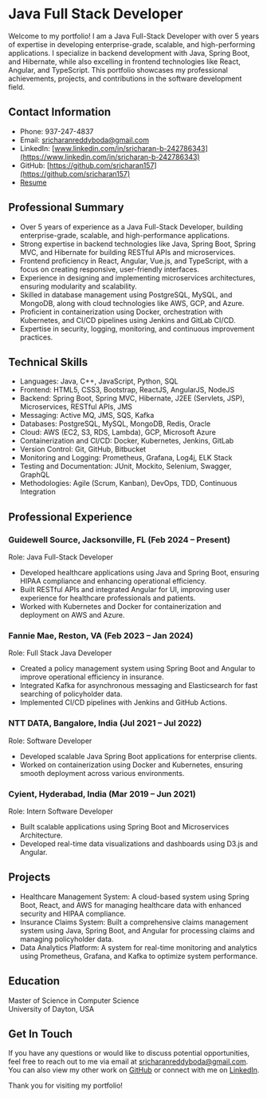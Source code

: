 # Java Full Stack Developer

Welcome to my portfolio! I am a Java Full-Stack Developer with over 5 years of expertise in developing enterprise-grade, scalable, and high-performing applications. I specialize in backend development with Java, Spring Boot, and Hibernate, while also excelling in frontend technologies like React, Angular, and TypeScript. This portfolio showcases my professional achievements, projects, and contributions in the software development field.

## Contact Information

- Phone: 937-247-4837  
- Email: [sricharanreddyboda@gmail.com](mailto:sricharanreddyboda@gmail.com)  
- LinkedIn: [www.linkedin.com/in/sricharan-b-242786343](https://www.linkedin.com/in/sricharan-b-242786343)  
- GitHub: [https://github.com/sricharan157](https://github.com/sricharan157)  
- [Resume](./images/sricharan_resume.pdf)

## Professional Summary

- Over 5 years of experience as a Java Full-Stack Developer, building enterprise-grade, scalable, and high-performance applications.  
- Strong expertise in backend technologies like Java, Spring Boot, Spring MVC, and Hibernate for building RESTful APIs and microservices.  
- Frontend proficiency in React, Angular, Vue.js, and TypeScript, with a focus on creating responsive, user-friendly interfaces.  
- Experience in designing and implementing microservices architectures, ensuring modularity and scalability.  
- Skilled in database management using PostgreSQL, MySQL, and MongoDB, along with cloud technologies like AWS, GCP, and Azure.  
- Proficient in containerization using Docker, orchestration with Kubernetes, and CI/CD pipelines using Jenkins and GitLab CI/CD.  
- Expertise in security, logging, monitoring, and continuous improvement practices.  

## Technical Skills

- Languages: Java, C++, JavaScript, Python, SQL  
- Frontend: HTML5, CSS3, Bootstrap, ReactJS, AngularJS, NodeJS  
- Backend: Spring Boot, Spring MVC, Hibernate, J2EE (Servlets, JSP), Microservices, RESTful APIs, JMS  
- Messaging: Active MQ, JMS, SQS, Kafka  
- Databases: PostgreSQL, MySQL, MongoDB, Redis, Oracle  
- Cloud: AWS (EC2, S3, RDS, Lambda), GCP, Microsoft Azure  
- Containerization and CI/CD: Docker, Kubernetes, Jenkins, GitLab  
- Version Control: Git, GitHub, Bitbucket  
- Monitoring and Logging: Prometheus, Grafana, Log4j, ELK Stack  
- Testing and Documentation: JUnit, Mockito, Selenium, Swagger, GraphQL  
- Methodologies: Agile (Scrum, Kanban), DevOps, TDD, Continuous Integration  

## Professional Experience

### Guidewell Source, Jacksonville, FL (Feb 2024 – Present)  
Role: Java Full-Stack Developer  
- Developed healthcare applications using Java and Spring Boot, ensuring HIPAA compliance and enhancing operational efficiency.  
- Built RESTful APIs and integrated Angular for UI, improving user experience for healthcare professionals and patients.  
- Worked with Kubernetes and Docker for containerization and deployment on AWS and Azure.  

### Fannie Mae, Reston, VA (Feb 2023 – Jan 2024)  
Role: Full Stack Java Developer  
- Created a policy management system using Spring Boot and Angular to improve operational efficiency in insurance.  
- Integrated Kafka for asynchronous messaging and Elasticsearch for fast searching of policyholder data.  
- Implemented CI/CD pipelines with Jenkins and GitHub Actions.  

### NTT DATA, Bangalore, India (Jul 2021 – Jul 2022)  
Role: Software Developer  
- Developed scalable Java Spring Boot applications for enterprise clients.  
- Worked on containerization using Docker and Kubernetes, ensuring smooth deployment across various environments.  

### Cyient, Hyderabad, India (Mar 2019 – Jun 2021)  
Role: Intern Software Developer  
- Built scalable applications using Spring Boot and Microservices Architecture.  
- Developed real-time data visualizations and dashboards using D3.js and Angular.  

## Projects

- Healthcare Management System: A cloud-based system using Spring Boot, React, and AWS for managing healthcare data with enhanced security and HIPAA compliance.  
- Insurance Claims System: Built a comprehensive claims management system using Java, Spring Boot, and Angular for processing claims and managing policyholder data.  
- Data Analytics Platform: A system for real-time monitoring and analytics using Prometheus, Grafana, and Kafka to optimize system performance.  

## Education

Master of Science in Computer Science  
University of Dayton, USA  

## Get In Touch

If you have any questions or would like to discuss potential opportunities, feel free to reach out to me via email at [sricharanreddyboda@gmail.com](mailto:sricharanreddyboda@gmail.com). You can also view my other work on [GitHub](https://github.com/sricharan157) or connect with me on [LinkedIn](https://www.linkedin.com/in/sricharan-b-242786343).  

Thank you for visiting my portfolio!

